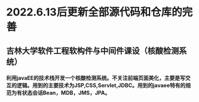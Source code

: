 # 2022.6.13后更新全部源代码和仓库的完善
## 吉林大学软件工程软构件与中间件课设（核酸检测系统）
#### 利用javaEE的技术栈开发一个核酸检测系统。不关注前端页面美化，主要是写交互的逻辑。用到的主要技术为JSP,CSS,Servlet,JDBC。用到的javaee特有的规范为有状态会话Bean，MDB，JMS，JPA。

## 

  
  
 
  
    
  

